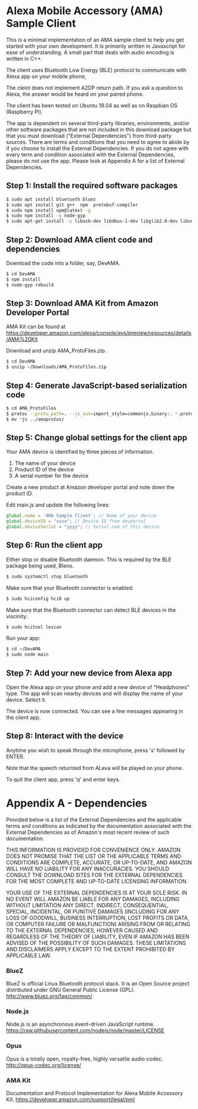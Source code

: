 # Alexa Mobile Accessory (AMA) Sample Client

This is a minimal implementation of an AMA sample client to help you get started with your own development. It is primarily written in Javascript for ease of understanding. A small part that deals with audio encoding is written in C++.

The client uses Bluetooth Low Energy (BLE) protocol to communicate with Alexa app on your mobile phone,

The cleint does not implement A2DP return path. If you ask a question to Alexa, the answer would be heard on your paired phone.

The client has been tested on Ubuntu 18.04 as well as on Raspbian OS (Raspberry Pi).

The app is dependent on several third-party libraries, environments, and/or other software packages that are not included in this download package but that you must download ("External Dependencies") from third-party sources.  There are terms and conditions that you need to agree to abide by if you choose to install the External Dependencies.  If you do not agree with every term and condition associated with the External Dependencies, please do not use the app.  Please look at Appendix A for a list of External Dependencies.  

## Step 1: Install the required software packages

```sh
$ sudo apt install bluetooth bluez 
$ sudo apt install git g++  npm  protobuf-compiler
$ sudo npm install npm@latest -g
$ sudo npm install -g node-gyp
$ sudo apt-get install -y libusb-dev libdbus-1-dev libglib2.0-dev libudev-dev libical-dev libreadline-dev libasound2-dev libopus-dev libbluetooth-dev
```

## Step 2: Download AMA client code and dependencies

Download the code into a folder, say, DevAMA.

```sh
$ cd DevAMA
$ npm install
$ node-gyp rebuild
```

## Step 3: Download AMA Kit from Amazon Developer Portal

AMA Kit can be found at
https://developer.amazon.com/alexa/console/avs/preview/resources/details/AMA%20Kit

Download and unzip AMA_ProtoFiles.zip.

```sh
$ cd DevAMA
$ unzip ~/Downloads/AMA_Protofiles.zip
```

## Step 4: Generate JavaScript-based serialization code

```sh
$ cd AMA_ProtoFiles
$ protoc --proto_path=. --js_out=import_style=commonjs,binary:. *.proto
$ mv *js ../amaprotos/
```

## Step 5: Change global settings for the client app

Your AMA device is identified by three pieces of information.

1. The name of your device
2. Product ID of the device
3. A serial number for the device

Create a new product at Amazon developer portal and note down the product ID.

Edit main.js and update the following lines:

```javascript
global.name = 'AMA Sample Client'; // Name of your device
global.deviceID = "xxxx"; // Device ID from devportal
global.deviceSerial = "yyyy"; // Serial num of this device
```



## Step 6:  Run the client app

Either stop or disable Bluetooth daemon. This is required by the BLE package being used, Bleno.
```sh
$ sudo systemctl stop bluetooth
```

Make sure that your Bluetooth connector is enabled:
```sh
$ sudo hciconfig hci0 up
```

Make sure that the Bluetooth connector can detect BLE devices in the viscinity:
```sh
$ sudo hcitool lescan
```

Run your app:
```sh
$ cd ~/DevAMA
$ sudo node main
```

## Step 7: Add your new device from Alexa app

Open the Alexa app on your phone and add a new device of "Headphones" type. The app will scan nearby devices and will display the name of your device. Select it. 

The device is now connected. You can see a few messages appearing in the client app.

## Step 8: Interact with the device
Anytime you wish to speak through the microphone, press 's' followed by ENTER.

Note that the speech returnted from ALexa will be played on your phone.

To quit the client app, press 'q' and enter keys.


# Appendix A - Dependencies

Provided below is a list of the External Dependencies and the applicable terms and conditions as indicated by the documentation associated with the External Dependencies as of Amazon's most recent review of such documentation.

THIS INFORMATION IS PROVIDED FOR CONVENIENCE ONLY. AMAZON DOES NOT PROMISE THAT THE LIST OR THE APPLICABLE TERMS AND CONDITIONS ARE COMPLETE, ACCURATE, OR UP-TO-DATE, AND AMAZON WILL HAVE NO LIABILITY FOR ANY INACCURACIES. YOU SHOULD CONSULT THE DOWNLOAD SITES FOR THE EXTERNAL DEPENDENCIES FOR THE MOST COMPLETE AND UP-TO-DATE LICENSING INFORMATION.

YOUR USE OF THE EXTERNAL DEPENDENCIES IS AT YOUR SOLE RISK. IN NO EVENT WILL AMAZON BE LIABLE FOR ANY DAMAGES, INCLUDING WITHOUT LIMITATION ANY DIRECT, INDIRECT, CONSEQUENTIAL, SPECIAL, INCIDENTAL, OR PUNITIVE DAMAGES (INCLUDING FOR ANY LOSS OF GOODWILL, BUSINESS INTERRUPTION, LOST PROFITS OR DATA, OR COMPUTER FAILURE OR MALFUNCTION) ARISING FROM OR RELATING TO THE EXTERNAL DEPENDENCIES, HOWEVER CAUSED AND REGARDLESS OF THE THEORY OF LIABILITY, EVEN IF AMAZON HAS BEEN ADVISED OF THE POSSIBILITY OF SUCH DAMAGES. THESE LIMITATIONS AND DISCLAIMERS APPLY EXCEPT TO THE EXTENT PROHIBITED BY APPLICABLE LAW.


### BlueZ
BlueZ is official Linux Bluetooth protocol stack. It is an Open Source project distributed under GNU General Public License (GPL). http://www.bluez.org/faq/common/

### Node.js
Node.js is an asynchronous event-driven JavaScript runtime. https://raw.githubusercontent.com/nodejs/node/master/LICENSE

### Opus
Opus is a totally open, royalty-free, highly versatile audio codec. http://opus-codec.org/license/

### AMA Kit
Documentation and Protocol Implementation for Alexa Mobile Accessory Kit. https://developer.amazon.com/support/legal/pml
